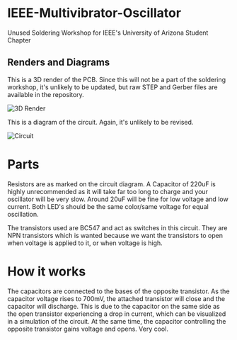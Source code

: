 # IEEE-Multivibrator-Oscillator
Unused Soldering Workshop for IEEE's University of Arizona Student Chapter

## Renders and Diagrams 

This is a 3D render of the PCB. Since this will not be a part of the soldering workshop, it's unlikely to be updated, but raw STEP and Gerber files are available in the repository.

![3D Render](https://github.com/user-attachments/assets/5e25edbd-a0d7-4e0a-a8b0-00d6232f5b41)


This is a diagram of the circuit. Again, it's unlikely to be revised.

![Circuit](https://github.com/user-attachments/assets/de409615-34d5-4ec8-8547-cdcc67b7556c)


# Parts
Resistors are as marked on the circuit diagram. A Capacitor of 220uF is highly unrecommended as it will take far too long to charge and your oscillator will be very slow. Around 20uF will be fine for low voltage and low current. 
Both LED's should be the same color/same voltage for equal oscillation.

The transistors used are BC547 and act as switches in this circuit. They are NPN transistors which is wanted because we want the transistors to open when voltage is applied to it, or when voltage is high.

# How it works

The capacitors are connected to the bases of the opposite transistor. As the capacitor voltage rises to 700mV, the attached transistor will close and the capacitor will discharge. This is due to the capacitor on the same side as the open transistor experiencing a drop in current, which can be visualized in a simulation of the circuit.  At the same time, the capacitor controlling the opposite transistor gains voltage and opens. Very cool.
